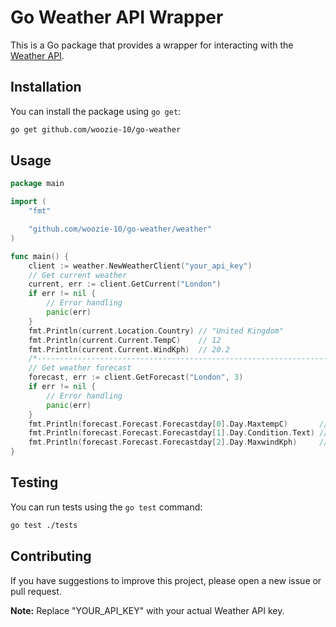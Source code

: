 # Go Weather API Wrapper

This is a Go package that provides a wrapper for interacting with the [Weather API](https://www.weatherapi.com/).

## Installation
You can install the package using `go get`:
```bash
go get github.com/woozie-10/go-weather
```
## Usage
```go
package main

import (
	"fmt"

	"github.com/woozie-10/go-weather/weather"
)

func main() {
	client := weather.NewWeatherClient("your_api_key")
	// Get current weather
	current, err := client.GetCurrent("London")
	if err != nil {
		// Error handling
		panic(err)
	}
	fmt.Println(current.Location.Country) // "United Kingdom"
	fmt.Println(current.Current.TempC)    // 12
	fmt.Println(current.Current.WindKph)  // 20.2
	/*---------------------------------------------------------------------*/
	// Get weather forecast
	forecast, err := client.GetForecast("London", 3)
	if err != nil {
		// Error handling
		panic(err)
	}
	fmt.Println(forecast.Forecast.Forecastday[0].Day.MaxtempC)       // 12.1
	fmt.Println(forecast.Forecast.Forecastday[1].Day.Condition.Text) // "Patchy rain nearby"
	fmt.Println(forecast.Forecast.Forecastday[2].Day.MaxwindKph)     // 19.8
}
```
## Testing
You can run tests using the `go test` command:
```bash
go test ./tests
```
## Contributing
If you have suggestions to improve this project, please open a new issue or pull request.

**Note:** Replace "YOUR_API_KEY" with your actual Weather API key.